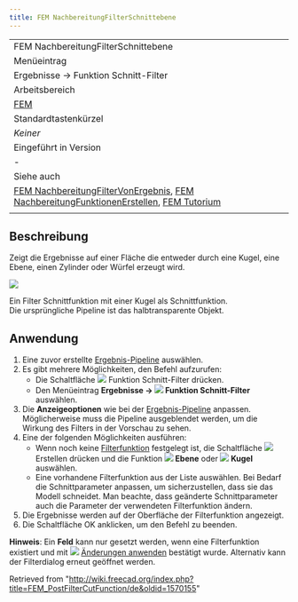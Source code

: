 ```yaml
---
title: FEM NachbereitungFilterSchnittebene
---
```

|  |
| --- |
| FEM NachbereitungFilterSchnittebene |
| Menüeintrag |
| Ergebnisse → Funktion Schnitt-Filter |
| Arbeitsbereich |
| [FEM](/FEM_Workbench/de "FEM Workbench/de") |
| Standardtastenkürzel |
| *Keiner* |
| Eingeführt in Version |
| - |
| Siehe auch |
| [FEM NachbereitungFilterVonErgebnis](/FEM_PostPipelineFromResult/de "FEM PostPipelineFromResult/de"), [FEM NachbereitungFunktionenErstellen](/FEM_PostCreateFunctions/de "FEM PostCreateFunctions/de"), [FEM Tutorium](/FEM_tutorial/de "FEM tutorial/de") |
|  |

## Beschreibung

Zeigt die Ergebnisse auf einer Fläche die entweder durch eine Kugel, eine Ebene, einen Zylinder oder Würfel erzeugt wird.

![](/images/FEM_Function-Cut-Filter-Example.png)

Ein Filter Schnittfunktion mit einer Kugel als Schnittfunktion.  
Die ursprüngliche Pipeline ist das halbtransparente Objekt.

## Anwendung

1. Eine zuvor erstellte [Ergebnis-Pipeline](/FEM_PostPipelineFromResult/de "FEM PostPipelineFromResult/de") auswählen.
2. Es gibt mehrere Möglichkeiten, den Befehl aufzurufen:
   * Die Schaltfläche ![](/images/FEM_PostFilterCutFunction.svg) Funktion Schnitt-Filter drücken.
   * Den Menüeintrag **Ergebnisse → ![](/images/FEM_PostFilterCutFunction.svg) Funktion Schnitt-Filter** auswählen.
3. Die **Anzeigeoptionen** wie bei der [Ergebnis-Pipeline](/FEM_PostPipelineFromResult/de "FEM PostPipelineFromResult/de") anpassen. Möglicherweise muss die Pipeline ausgeblendet werden, um die Wirkung des Filters in der Vorschau zu sehen.
4. Eine der folgenden Möglichkeiten ausführen:
   * Wenn noch keine [Filterfunktion](/FEM_PostCreateFunctions/de "FEM PostCreateFunctions/de") festgelegt ist, die Schaltfläche ![](/images/List-add.svg) Erstellen drücken und die Funktion **![](/images/FEM_PostCreateFunctionPlane.svg) Ebene** oder **![](/images/FEM_PostCreateFunctionSphere.svg) Kugel** auswählen.
   * Eine vorhandene Filterfunktion aus der Liste auswählen. Bei Bedarf die Schnittparameter anpassen, um sicherzustellen, dass sie das Modell schneidet. Man beachte, dass geänderte Schnittparameter auch die Parameter der verwendeten Filterfunktion ändern.
5. Die Ergebnisse werden auf der Oberfläche der Filterfunktion angezeigt.
6. Die Schaltfläche OK anklicken, um den Befehl zu beenden.

**Hinweis**: Ein **Feld** kann nur gesetzt werden, wenn eine Filterfunktion existiert und mit ![](/images/FEM_PostApplyChanges.svg) [Änderungen anwenden](/FEM_PostApplyChanges/de "FEM PostApplyChanges/de") bestätigt wurde. Alternativ kann der Filterdialog erneut geöffnet werden.

Retrieved from "<http://wiki.freecad.org/index.php?title=FEM_PostFilterCutFunction/de&oldid=1570155>"